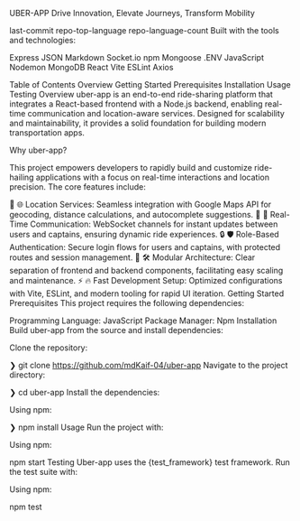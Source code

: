UBER-APP
Drive Innovation, Elevate Journeys, Transform Mobility

last-commit repo-top-language repo-language-count
Built with the tools and technologies:

Express JSON Markdown Socket.io npm Mongoose .ENV
JavaScript Nodemon MongoDB React Vite ESLint Axios

Table of Contents
Overview
Getting Started
Prerequisites
Installation
Usage
Testing
Overview
uber-app is an end-to-end ride-sharing platform that integrates a React-based frontend with a Node.js backend, enabling real-time communication and location-aware services. Designed for scalability and maintainability, it provides a solid foundation for building modern transportation apps.

Why uber-app?

This project empowers developers to rapidly build and customize ride-hailing applications with a focus on real-time interactions and location precision. The core features include:

🧭 🌐 Location Services: Seamless integration with Google Maps API for geocoding, distance calculations, and autocomplete suggestions.
🚦 🔗 Real-Time Communication: WebSocket channels for instant updates between users and captains, ensuring dynamic ride experiences.
🔒 🛡 Role-Based Authentication: Secure login flows for users and captains, with protected routes and session management.
🎨 🛠 Modular Architecture: Clear separation of frontend and backend components, facilitating easy scaling and maintenance.
⚡ 🔥 Fast Development Setup: Optimized configurations with Vite, ESLint, and modern tooling for rapid UI iteration.
Getting Started
Prerequisites
This project requires the following dependencies:

Programming Language: JavaScript
Package Manager: Npm
Installation
Build uber-app from the source and install dependencies:

Clone the repository:

❯ git clone https://github.com/mdKaif-04/uber-app
Navigate to the project directory:

❯ cd uber-app
Install the dependencies:

Using npm:

❯ npm install
Usage
Run the project with:

Using npm:

npm start
Testing
Uber-app uses the {test_framework} test framework. Run the test suite with:

Using npm:

npm test
